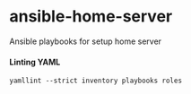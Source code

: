 # ansible-home-server
Ansible playbooks for setup home server

#### Linting YAML

```shell
yamllint --strict inventory playbooks roles
```